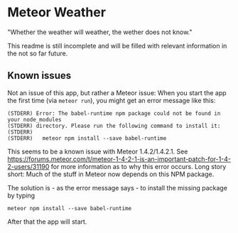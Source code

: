 # Meteor Weather

"Whether the weather will weather, the wether does not know."

This readme is still incomplete and will be filled with relevant information
in the not so far future.

## Known issues

Not an issue of this app, but rather a Meteor issue:
When you start the app the first time (via `meteor run`), you might get an
error message like this:

    (STDERR) Error: The babel-runtime npm package could not be found in your node_modules
    (STDERR) directory. Please run the following command to install it:
    (STDERR)
    (STDERR)   meteor npm install --save babel-runtime

This seems to be a known issue with Meteor 1.4.2/1.4.2.1. See
<https://forums.meteor.com/t/meteor-1-4-2-1-is-an-important-patch-for-1-4-2-users/31190>
for more information as to why this error occurs. Long story short: Much of
the stuff in Meteor now depends on this NPM package.

The solution is - as the error message says - to install the missing package
by typing

    meteor npm install --save babel-runtime

After that the app will start.
